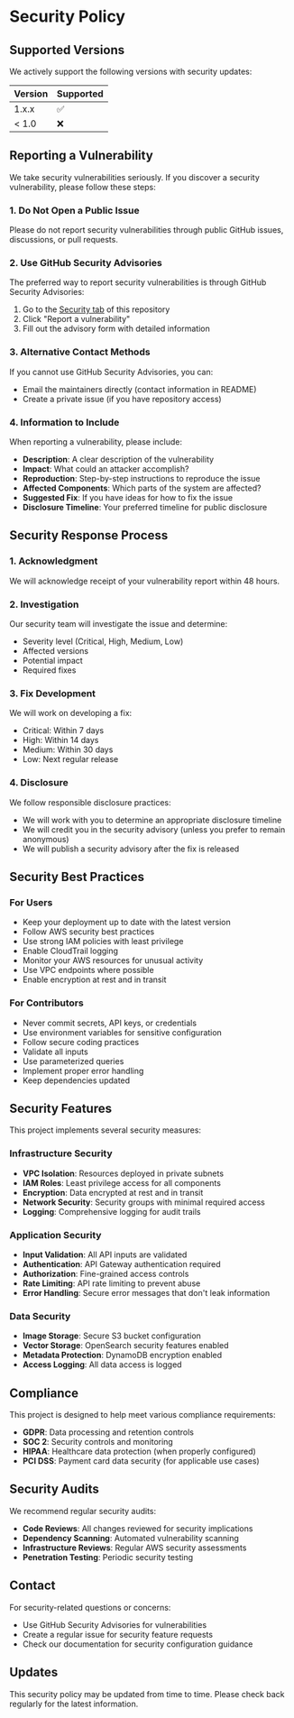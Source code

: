 # Security Policy

## Supported Versions

We actively support the following versions with security updates:

| Version | Supported          |
| ------- | ------------------ |
| 1.x.x   | :white_check_mark: |
| < 1.0   | :x:                |

## Reporting a Vulnerability

We take security vulnerabilities seriously. If you discover a security vulnerability, please follow these steps:

### 1. Do Not Open a Public Issue
Please do not report security vulnerabilities through public GitHub issues, discussions, or pull requests.

### 2. Use GitHub Security Advisories
The preferred way to report security vulnerabilities is through GitHub Security Advisories:

1. Go to the [Security tab](https://github.com/hc0830/opensearch-face-recognition/security) of this repository
2. Click "Report a vulnerability"
3. Fill out the advisory form with detailed information

### 3. Alternative Contact Methods
If you cannot use GitHub Security Advisories, you can:
- Email the maintainers directly (contact information in README)
- Create a private issue (if you have repository access)

### 4. Information to Include
When reporting a vulnerability, please include:

- **Description**: A clear description of the vulnerability
- **Impact**: What could an attacker accomplish?
- **Reproduction**: Step-by-step instructions to reproduce the issue
- **Affected Components**: Which parts of the system are affected?
- **Suggested Fix**: If you have ideas for how to fix the issue
- **Disclosure Timeline**: Your preferred timeline for public disclosure

## Security Response Process

### 1. Acknowledgment
We will acknowledge receipt of your vulnerability report within 48 hours.

### 2. Investigation
Our security team will investigate the issue and determine:
- Severity level (Critical, High, Medium, Low)
- Affected versions
- Potential impact
- Required fixes

### 3. Fix Development
We will work on developing a fix:
- Critical: Within 7 days
- High: Within 14 days
- Medium: Within 30 days
- Low: Next regular release

### 4. Disclosure
We follow responsible disclosure practices:
- We will work with you to determine an appropriate disclosure timeline
- We will credit you in the security advisory (unless you prefer to remain anonymous)
- We will publish a security advisory after the fix is released

## Security Best Practices

### For Users
- Keep your deployment up to date with the latest version
- Follow AWS security best practices
- Use strong IAM policies with least privilege
- Enable CloudTrail logging
- Monitor your AWS resources for unusual activity
- Use VPC endpoints where possible
- Enable encryption at rest and in transit

### For Contributors
- Never commit secrets, API keys, or credentials
- Use environment variables for sensitive configuration
- Follow secure coding practices
- Validate all inputs
- Use parameterized queries
- Implement proper error handling
- Keep dependencies updated

## Security Features

This project implements several security measures:

### Infrastructure Security
- **VPC Isolation**: Resources deployed in private subnets
- **IAM Roles**: Least privilege access for all components
- **Encryption**: Data encrypted at rest and in transit
- **Network Security**: Security groups with minimal required access
- **Logging**: Comprehensive logging for audit trails

### Application Security
- **Input Validation**: All API inputs are validated
- **Authentication**: API Gateway authentication required
- **Authorization**: Fine-grained access controls
- **Rate Limiting**: API rate limiting to prevent abuse
- **Error Handling**: Secure error messages that don't leak information

### Data Security
- **Image Storage**: Secure S3 bucket configuration
- **Vector Storage**: OpenSearch security features enabled
- **Metadata Protection**: DynamoDB encryption enabled
- **Access Logging**: All data access is logged

## Compliance

This project is designed to help meet various compliance requirements:

- **GDPR**: Data processing and retention controls
- **SOC 2**: Security controls and monitoring
- **HIPAA**: Healthcare data protection (when properly configured)
- **PCI DSS**: Payment card data security (for applicable use cases)

## Security Audits

We recommend regular security audits:
- **Code Reviews**: All changes reviewed for security implications
- **Dependency Scanning**: Automated vulnerability scanning
- **Infrastructure Reviews**: Regular AWS security assessments
- **Penetration Testing**: Periodic security testing

## Contact

For security-related questions or concerns:
- Use GitHub Security Advisories for vulnerabilities
- Create a regular issue for security feature requests
- Check our documentation for security configuration guidance

## Updates

This security policy may be updated from time to time. Please check back regularly for the latest information.
